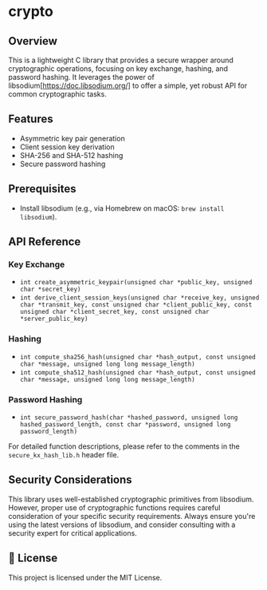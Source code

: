 # crypto

## Overview

This is a lightweight C library that provides a secure wrapper around cryptographic operations, focusing on key exchange, hashing, and password hashing. It leverages the power of libsodium[https://doc.libsodium.org/] to offer a simple, yet robust API for common cryptographic tasks.

## Features

- Asymmetric key pair generation
- Client session key derivation
- SHA-256 and SHA-512 hashing
- Secure password hashing

## Prerequisites
- Install libsodium (e.g., via Homebrew on macOS: `brew install libsodium`).


## API Reference

### Key Exchange

- `int create_asymmetric_keypair(unsigned char *public_key, unsigned char *secret_key)`
- `int derive_client_session_keys(unsigned char *receive_key, unsigned char *transmit_key, const unsigned char *client_public_key, const unsigned char *client_secret_key, const unsigned char *server_public_key)`

### Hashing

- `int compute_sha256_hash(unsigned char *hash_output, const unsigned char *message, unsigned long long message_length)`
- `int compute_sha512_hash(unsigned char *hash_output, const unsigned char *message, unsigned long long message_length)`

### Password Hashing

- `int secure_password_hash(char *hashed_password, unsigned long hashed_password_length, const char *password, unsigned long password_length)`

For detailed function descriptions, please refer to the comments in the `secure_kx_hash_lib.h` header file.


## Security Considerations

This library uses well-established cryptographic primitives from libsodium. However, proper use of cryptographic functions requires careful consideration of your specific security requirements. Always ensure you're using the latest versions of libsodium, and consider consulting with a security expert for critical applications.

## 📝 License

This project is licensed under the MIT License.

